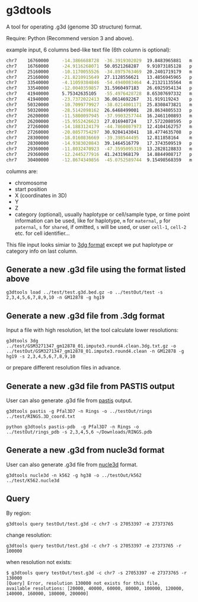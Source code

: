 # g3dtools

A tool for operating .g3d (genome 3D structure) format.

Require: Python (Recommend version 3 and above).

example input, 6 columns bed-like text file (6th column is optional):

```bash
chr7    16760000     -14.3866688728  -36.3919302029  19.8483965881   m
chr7    16760000     -24.9116268071  50.0521268287   9.91073185128   p
chr7    25160000     -10.1170055526  -34.8975763469  20.2401719179   m
chr7    25160000     -21.8210915649  27.1128556621   13.4856945965   p
chr7    33540000     -4.11059384846  -54.4940083464  4.21321135564   m
chr7    33540000     -12.0040359857  31.5960497183   26.6925954134   p
chr7    41940000     5.75342635105   -55.4976428728  8.65307697332   m
chr7    41940000     -23.7372022413  36.0614692267   31.919119243    p
chr7    50320000     -10.7099779927  -38.0214001171  25.8308473821   m
chr7    50320000     -28.5142098162  26.6468499001   28.8634805533   p
chr7    26200000     -11.5800097945  -37.9903257744  16.2461100893   m
chr7    26200000     -15.9552426623  27.016940724    17.5722080595   p
chr7    27260000     -14.1883124179  -44.7860807973  12.4104162757   m
chr7    27260000     -20.0857754297  30.9204143041   18.4774635708   p
chr7    28300000     -18.0160836669  -39.398544495   12.811858164    m
chr7    28300000     -14.9383020843  39.1464516779   17.3743509519   p
chr7    29360000     -11.8032470923  -47.3595095319  13.2828128833   m
chr7    29360000     -12.2445277916  41.2431968179   14.8844908717   p
chr7    30400000     -12.8674349856  -45.0752589744  9.15498568359   m
```

columns are:

-   chromosome
-   start position
-   X (coordinates in 3D)
-   Y
-   Z
-   category (optional), usually haplotype or cell/sample type, or time point information can be used, like for haplotype, `m` for `maternal`, `p` for `paternal`, `s` for `shared`, if omitted, `s` will be used, or user `cell-1`, `cell-2` etc. for cell identifier...

This file input looks simiar to [3dg format](https://github.com/tanlongzhi/dip-c#3dg) except we put haplotype or category info on last column.

## Generate a new .g3d file using the format listed above

```console
g3dtools load ../test/test.g3d.bed.gz -o ../testOut/test -s 2,3,4,5,6,7,8,9,10 -n GM12878 -g hg19
```

## Generate a new .g3d file from .3dg format

Input a file with high resolution, let the tool calculate lower resolutions:

```console
g3dtools 3dg ../test/GSM3271347_gm12878_01.impute3.round4.clean.3dg.txt.gz -o ../testOut/GSM3271347_gm12878_01.impute3.round4.clean -n GM12878 -g hg19 -s 2,3,4,5,6,7,8,9,10
```

or prepare different resolution files in advance.

## Generate a new .g3d file from PASTIS output

User can also generate .g3d file from [pastis](http://projets.cbio.mines-paristech.fr/~nvaroquaux/pastis/) output.

```console
g3dtools pastis -g Pfal3D7 -n Rings -o ../testOut/rings ../test/RINGS.3D_coord.txt
```

```console
python g3dtools pastis-pdb  -g Pfal3D7 -n Rings -o ../testOut/rings_pdb -s 2,3,4,5,6 ~/Downloads/RINGS.pdb
```

## Generate a new .g3d from nucle3d format

User can also generate .g3d file from [nucle3d](https://github.com/nucleome/nucle3d) format.

```console
g3dtools nucle3d -n k562 -g hg38 -o ../testOut/k562 ../test/K562.nucle3d
```

## Query

By region:

```console
g3dtools query testOut/test.g3d -c chr7 -s 27053397 -e 27373765
```

change resolution:

```console
g3dtools query testOut/test.g3d -c chr7 -s 27053397 -e 27373765 -r 100000
```

when resolution not exists:

```console
$ g3dtools query testOut/test.g3d -c chr7 -s 27053397 -e 27373765 -r 130000
[Query] Error, resolution 130000 not exists for this file,
available resolutions: [20000, 40000, 60000, 80000, 100000, 120000, 140000, 160000, 180000, 200000]
```
